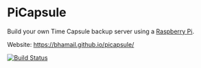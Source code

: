 PiCapsule
=======

Build your own Time Capsule backup server using a [Raspberry Pi](https://www.raspberrypi.org).

Website:
https://bhamail.github.io/picapsule/

[![Build Status](https://github.com/bhamail/picapsule/actions)](https://github.com/bhamail/picapsule/actions/workflows/build.yml/badge.svg)
